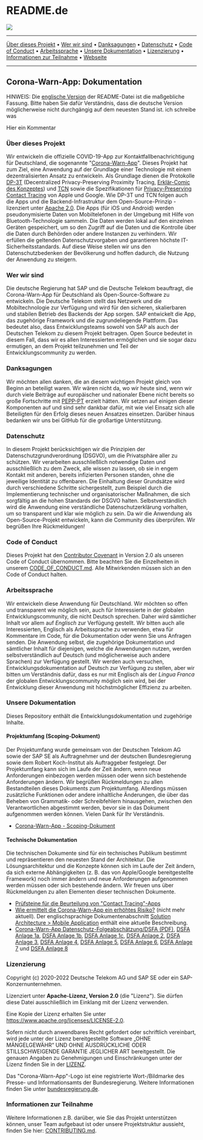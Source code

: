 # README.de

[![](https://raw.githubusercontent.com/corona-warn-app/cwa-documentation/main/images/CWA\_title.png)](https://www.coronawarn.app/de/)

***

[Über dieses Projekt](README.de.md#über-dieses-projekt) • [Wer wir sind](README.de.md#wer-wir-sind) • [Danksagungen](README.de.md#danksagungen) • [Datenschutz](README.de.md#datenschutz) • [Code of Conduct](README.de.md#code-of-conduct) • [Arbeitssprache](README.de.md#arbeitssprache) • [Unsere Dokumentation](README.de.md#unsere-dokumentation) • [Lizenzierung](README.de.md#lizenzierung) • [Informationen zur Teilnahme](README.de.md#informationen-zur-teilnahme) • [Webseite](https://www.coronawarn.app/de/)

***

## Corona-Warn-App: Dokumentation

HINWEIS: Die [englische Version](<../README (1).md>) der README-Datei ist die maßgebliche Fassung. Bitte haben Sie dafür Verständnis, dass die deutsche Version möglicherweise nicht durchgängig auf dem neuesten Stand ist.   ich schreibe was

Hier ein Kommentar



### Über dieses Projekt

Wir entwickeln die offizielle COVID-19-App zur Kontaktfallbenachrichtigung für Deutschland, die sogenannte "[Corona-Warn-App](https://www.coronawarn.app/de/)". Dieses Projekt hat zum Ziel, eine Anwendung auf der Grundlage einer Technologie mit einem dezentralisierten Ansatz zu entwickeln. Als Grundlage dienen die Protokolle [DP-3T](https://github.com/DP-3T/documents) (Decentralized Privacy-Preserving Proximity Tracing, [Erklär-Comic des Konzeptes](https://github.com/DP-3T/documents/tree/master/public\_engagement/cartoon)) und [TCN](https://tcn-coalition.org/) sowie die Spezifikationen für [Privacy-Preserving Contact Tracing](https://www.apple.com/covid19/contacttracing/) von Apple und Google. Wie DP-3T und TCN folgen auch die Apps und die Backend-Infrastruktur dem Open-Source-Prinzip - lizenziert unter [Apache 2.0](../LICENSE/). Die Apps (für iOS und Android) werden pseudonymisierte Daten von Mobiltelefonen in der Umgebung mit Hilfe von Bluetooth-Technologie sammeln. Die Daten werden lokal auf den einzelnen Geräten gespeichert, um so den Zugriff auf die Daten und die Kontrolle über die Daten durch Behörden oder andere Instanzen zu verhindern. Wir erfüllen die geltenden Datenschutzvorgaben und garantieren höchste IT-Sicherheitsstandards. Auf diese Weise stellen wir uns den Datenschutzbedenken der Bevölkerung und hoffen dadurch, die Nutzung der Anwendung zu steigern.

### Wer wir sind

Die deutsche Regierung hat SAP und die Deutsche Telekom beauftragt, die Corona-Warn-App für Deutschland als Open-Source-Software zu entwickeln. Die Deutsche Telekom stellt das Netzwerk und die Mobiltechnologie zur Verfügung und wird für den sicheren, skalierbaren und stabilen Betrieb des Backends der App sorgen. SAP entwickelt die App, das zugehörige Framework und die zugrundeliegende Plattform. Das bedeutet also, dass Entwicklungsteams sowohl von SAP als auch der Deutschen Telekom zu diesem Projekt beitragen. Open Source bedeutet in diesem Fall, dass wir es allen Interessierten ermöglichen und sie sogar dazu ermutigen, an dem Projekt teilzunehmen und Teil der Entwicklungscommunity zu werden.

### Danksagungen

Wir möchten allen danken, die an diesem wichtigen Projekt gleich von Beginn an beteiligt waren. Wir wären nicht da, wo wir heute sind, wenn wir durch viele Beiträge auf europäischer und nationaler Ebene nicht bereits so große Fortschritte mit [PEPP-PT](https://github.com/pepp-pt/pepp-pt-documentation) erzielt hätten. Wir setzen auf einigen dieser Komponenten auf und sind sehr dankbar dafür, mit wie viel Einsatz sich alle Beteiligten für den Erfolg dieses neuen Ansatzes einsetzen. Darüber hinaus bedanken wir uns bei GitHub für die großartige Unterstützung.

### Datenschutz

In diesem Projekt berücksichtigen wir die Prinzipien der Datenschutzgrundverordnung (DSGVO), um die Privatsphäre aller zu schützen. Wir verarbeiten ausschließlich notwendige Daten und ausschließlich zu dem Zweck, alle wissen zu lassen, ob sie in engem Kontakt mit anderen, bereits infizierten Personen standen, ohne die jeweilige Identität zu offenbaren. Die Einhaltung dieser Grundsätze wird durch verschiedene Schritte sichergestellt, zum Beispiel durch die Implementierung technischer und organisatorischer Maßnahmen, die sich sorgfältig an die hohen Standards der DSGVO halten. Selbstverständlich wird die Anwendung eine verständliche Datenschutzerklärung vorhalten, um so transparent und klar wie möglich zu sein. Da wir die Anwendung als Open-Source-Projekt entwickeln, kann die Community dies überprüfen. Wir begrüßen Ihre Rückmeldungen!

### Code of Conduct

Dieses Projekt hat den [Contributor Covenant](https://www.contributor-covenant.org/) in Version 2.0 als unseren Code of Conduct übernommen. Bitte beachten Sie die Einzelheiten in unserem [CODE\_OF\_CONDUCT.md](../). Alle Mitwirkenden müssen sich an den Code of Conduct halten.

### Arbeitssprache

Wir entwickeln diese Anwendung für Deutschland. Wir möchten so offen und transparent wie möglich sein, auch für Interessierte in der globalen Entwicklungscommunity, die nicht Deutsch sprechen. Daher wird sämtlicher Inhalt vor allem auf _Englisch_ zur Verfügung gestellt. Wir bitten auch alle Interessierten, Englisch als Arbeitssprache zu verwenden, etwa für Kommentare im Code, für die Dokumentation oder wenn Sie uns Anfragen senden. Die Anwendung selbst, die zugehörige Dokumentation und sämtlicher Inhalt für diejenigen, welche die Anwendungen nutzen, werden selbstverständlich auf Deutsch (und möglicherweise auch andere Sprachen) zur Verfügung gestellt. Wir werden auch versuchen, Entwicklungsdokumentation auf Deutsch zur Verfügung zu stellen, aber wir bitten um Verständnis dafür, dass es nur mit Englisch als der _Lingua Franca_ der globalen Entwicklungscommunity möglich sein wird, bei der Entwicklung dieser Anwendung mit höchstmöglicher Effizienz zu arbeiten.

### Unsere Dokumentation

Dieses Repository enthält die Entwicklungsdokumentation und zugehörige Inhalte.

#### Projektumfang (Scoping-Dokument)

Der Projektumfang wurde gemeinsam von der Deutschen Telekom AG sowie der SAP SE als Auftragnehmer und der deutschen Bundesregierung sowie dem Robert Koch-Institut als Auftraggeber festgelegt. Der Projektumfang kann sich im Laufe der Zeit ändern, wenn neue Anforderungen einbezogen werden müssen oder wenn sich bestehende Anforderungen ändern. Wir begrüßen Rückmeldungen zu allen Bestandteilen dieses Dokuments zum Projektumfang. Allerdings müssen zusätzliche Funktionen oder andere inhaltliche Änderungen, die über das Beheben von Grammatik- oder Schreibfehlern hinausgehen, zwischen den Verantwortlichen abgestimmt werden, bevor sie in das Dokument aufgenommen werden können. Vielen Dank für Ihr Verständnis.

* [Corona-Warn-App - Scoping-Dokument](scoping\_document.de.md)

#### Technische Dokumentation

Die technischen Dokumente sind für ein technisches Publikum bestimmt und repräsentieren den neuesten Stand der Architektur. Die Lösungsarchitektur und die Konzepte können sich im Laufe der Zeit ändern, da sich externe Abhängigkeiten (z. B. das von Apple/Google bereitgestellte Framework) noch immer ändern und neue Anforderungen aufgenommen werden müssen oder sich bestehende ändern. Wir freuen uns über Rückmeldungen zu allen Elementen dieser technischen Dokumente.

* [Prüfsteine für die Beurteilung von "Contact Tracing"-Apps](pruefsteine.de.md)
* [Wie ermittelt die Corona-Warn-App ein erhöhtes Risiko?](cwa-risk-assessment.de.md) (nicht mehr aktuell). Der englischsprachige Dokumentenabschnitt [Solution Architecture > Mobile Application](../solution\_architecture.md#mobile-applications) enthält eine aktuelle Beschreibung.
* [Corona-Warn-App Datenschutz-Folgeabschätzung/DSFA (PDF)](https://www.coronawarn.app/assets/documents/cwa-datenschutz-folgenabschaetzung.pdf), [DSFA Anlage 1a](https://www.coronawarn.app/assets/documents/cwa-datenschutz-folgenabschaetzung-anlage1a.pdf), [DSFA Anlage 1b](https://www.coronawarn.app/assets/documents/cwa-datenschutz-folgenabschaetzung-anlage1b.pdf), [DSFA Anlage 1c](https://www.coronawarn.app/assets/documents/cwa-datenschutz-folgenabschaetzung-anlage1c.pdf), [DSFA Anlage 2](https://www.coronawarn.app/assets/documents/cwa-datenschutz-folgenabschaetzung-anlage2.pdf), [DSFA Anlage 3](https://www.coronawarn.app/assets/documents/cwa-datenschutz-folgenabschaetzung-anlage3.pdf), [DSFA Anlage 4](https://www.coronawarn.app/assets/documents/cwa-datenschutz-folgenabschaetzung-anlage4.pdf), [DSFA Anlage 5](https://www.coronawarn.app/assets/documents/cwa-datenschutz-folgenabschaetzung-anlage5.pdf), [DSFA Anlage 6](https://www.coronawarn.app/assets/documents/cwa-datenschutz-folgenabschaetzung-anlage6.pdf), [DSFA Anlage 7](https://www.coronawarn.app/assets/documents/cwa-datenschutz-folgenabschaetzung-anlage7.pdf) und [DSFA Anlage 8](https://www.coronawarn.app/assets/documents/cwa-datenschutz-folgenabschaetzung-anlage8.pdf)

### Lizenzierung

Copyright (c) 2020-2022 Deutsche Telekom AG und SAP SE oder ein SAP-Konzernunternehmen.

Lizenziert unter **Apache-Lizenz, Version 2.0** (die "Lizenz"). Sie dürfen diese Datei ausschließlich im Einklang mit der Lizenz verwenden.

Eine Kopie der Lizenz erhalten Sie unter https://www.apache.org/licenses/LICENSE-2.0.

Sofern nicht durch anwendbares Recht gefordert oder schriftlich vereinbart, wird jede unter der Lizenz bereitgestellte Software „OHNE MÄNGELGEWÄHR“ UND OHNE AUSDRÜCKLICHE ODER STILLSCHWEIGENDE GARANTIE JEGLICHER ART bereitgestellt. Die genauen Angaben zu Genehmigungen und Einschränkungen unter der Lizenz finden Sie in der [LIZENZ](../LICENSE/).

Das "Corona-Warn-App"-Logo ist eine registrierte Wort-/Bildmarke des Presse- und Informationsamts der Bundesregierung. Weitere Informationen finden Sie unter [bundesregierung.de](https://www.bundesregierung.de/breg-de/bundesregierung/bundespresseamt).

### Informationen zur Teilnahme

Weitere Informationen z.B. darüber, wie Sie das Projekt unterstützen können, unser Team aufgebaut ist oder unsere Projektstruktur aussieht, finden Sie hier: [CONTRIBUTING.md](../CONTRIBUTING.md).
